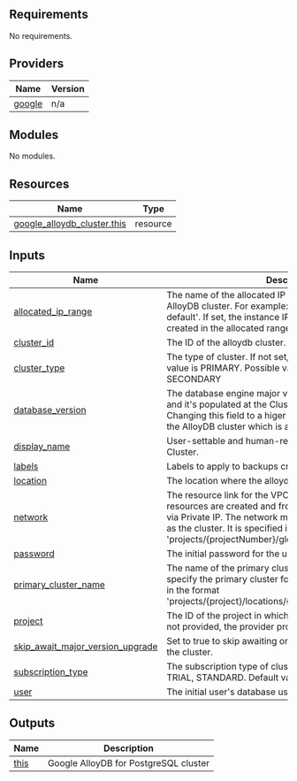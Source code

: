 <!-- BEGIN_TF_DOCS -->
## Requirements

No requirements.

## Providers

| Name | Version |
|------|---------|
| <a name="provider_google"></a> [google](#provider\_google) | n/a |

## Modules

No modules.

## Resources

| Name | Type |
|------|------|
| [google_alloydb_cluster.this](https://registry.terraform.io/providers/hashicorp/google/latest/docs/resources/alloydb_cluster) | resource |

## Inputs

| Name | Description | Type | Default | Required |
|------|-------------|------|---------|:--------:|
| <a name="input_allocated_ip_range"></a> [allocated\_ip\_range](#input\_allocated\_ip\_range) | The name of the allocated IP range for the private IP AlloyDB cluster. For example: 'google-managed-services-default'. If set, the instance IPs for this cluster will be created in the allocated range. | `string` | `null` | no |
| <a name="input_cluster_id"></a> [cluster\_id](#input\_cluster\_id) | The ID of the alloydb cluster. | `string` | n/a | yes |
| <a name="input_cluster_type"></a> [cluster\_type](#input\_cluster\_type) | The type of cluster. If not set, defaults to PRIMARY. Default value is PRIMARY. Possible values are: PRIMARY, SECONDARY | `string` | `"PRIMARY"` | no |
| <a name="input_database_version"></a> [database\_version](#input\_database\_version) | The database engine major version. This is an optional field and it's populated at the Cluster creation time. Note: Changing this field to a higer version results in upgrading the AlloyDB cluster which is an irreversible change. | `string` | `null` | no |
| <a name="input_display_name"></a> [display\_name](#input\_display\_name) | User-settable and human-readable display name for the Cluster. | `string` | n/a | yes |
| <a name="input_labels"></a> [labels](#input\_labels) | Labels to apply to backups created using this configuration. | `map(string)` | `{}` | no |
| <a name="input_location"></a> [location](#input\_location) | The location where the alloydb cluster should reside. | `string` | n/a | yes |
| <a name="input_network"></a> [network](#input\_network) | The resource link for the VPC network in which cluster resources are created and from which they are accessible via Private IP. The network must belong to the same project as the cluster. It is specified in the form: 'projects/{projectNumber}/global/networks/{network\_id}'. | `string` | `null` | no |
| <a name="input_password"></a> [password](#input\_password) | The initial password for the user. | `string` | `null` | no |
| <a name="input_primary_cluster_name"></a> [primary\_cluster\_name](#input\_primary\_cluster\_name) | The name of the primary cluster. This field is used to specify the primary cluster for a secondary cluster. Must be in the format 'projects/{project}/locations/{location}/clusters/{cluster\_id}' | `string` | `null` | no |
| <a name="input_project"></a> [project](#input\_project) | The ID of the project in which the resource belongs. If it is not provided, the provider project is used. | `string` | n/a | yes |
| <a name="input_skip_await_major_version_upgrade"></a> [skip\_await\_major\_version\_upgrade](#input\_skip\_await\_major\_version\_upgrade) | Set to true to skip awaiting on the major version upgrade of the cluster. | `bool` | `null` | no |
| <a name="input_subscription_type"></a> [subscription\_type](#input\_subscription\_type) | The subscription type of cluster. Possible values are: TRIAL, STANDARD. Default value is STANDARD. | `string` | `"STANDARD"` | no |
| <a name="input_user"></a> [user](#input\_user) | The initial user's database username. Default is 'postgres'. | `string` | `"postgres"` | no |

## Outputs

| Name | Description |
|------|-------------|
| <a name="output_this"></a> [this](#output\_this) | Google AlloyDB for PostgreSQL cluster |
<!-- END_TF_DOCS -->